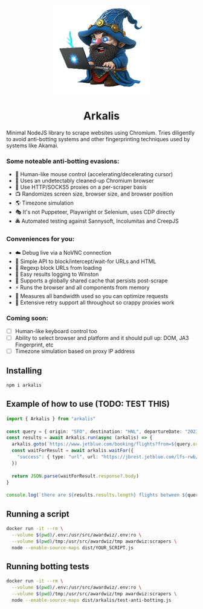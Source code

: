 <center>
<img src="arkalis.png" width="50%" />

# Arkalis

</center>

Minimal NodeJS library to scrape websites using Chromium. Tries diligently to avoid anti-botting systems and other fingerprinting techniques used by systems like Akamai.

### Some noteable anti-botting evasions:

- 🤖 Human-like mouse control (accelerating/decelerating cursor)
- 💎 Uses an undetectably cleaned-up Chromium browser
- 🐞 Use HTTP/SOCKS5 proxies on a per-scraper basis
- 📺 Randomizes screen size, browser size, and browser position
- 🌎 Timezone simulation
- 🎭 It's not Puppeteer, Playwright or Selenium, uses CDP directly
- 🚔 Automated testing against Sannysoft, Incolumitas and CreepJS

### Conveniences for you:

- ☁️ Debug live via a NoVNC connection
- 💯 Simple API to block/intercept/wait-for URLs and HTML
- 🦠 Regexp block URLs from loading
- 📝 Easy results logging to Winston
- 🙌 Supports a globally shared cache that persists post-scrape
- ⚡️ Runs the browser and all components from memory
- 🔢 Measures all bandwidth used so you can optimize requests
- 🤡 Extensive retry support all throughout so crappy proxies work

### Coming soon:

- [ ] Human-like keyboard control too
- [ ] Ability to select browser and platform and it should pull up: DOM, JA3 Fingerprint, etc
- [ ] Timezone simulation based on proxy IP address

## Installing

```sh
npm i arkalis
```

## Example of how to use (TODO: TEST THIS)

```typescript
import { Arkalis } from "arkalis"

const query = { origin: "SFO", destination: "HNL", departureDate: "2023-09-09" }
const results = await Arkalis.run(async (arkalis) => {
  arkalis.goto(`https://www.jetblue.com/booking/flights?from=${query.origin}&to=${query.destination}&depart=${query.departureDate}`)
  const waitForResult = await arkalis.waitFor({
    "success": { type: "url", url: "https://jbrest.jetblue.com/lfs-rwb/outboundLFS" }
  })

  return JSON.parse(waitForResult.response?.body)
}

console.log(`there are ${results.results.length} flights between ${query.origin} and ${query.destination}`)
```

## Running a script

```sh
docker run -it --rm \
  --volume $(pwd)/.env:/usr/src/awardwiz/.env:ro \
  --volume $(pwd)/tmp:/usr/src/awardwiz/tmp awardwiz:scrapers \
  node --enable-source-maps dist/YOUR_SCRIPT.js
```

## Running botting tests

```sh
docker run -it --rm \
  --volume $(pwd)/.env:/usr/src/awardwiz/.env:ro \
  --volume $(pwd)/tmp:/usr/src/awardwiz/tmp awardwiz:scrapers \
  node --enable-source-maps dist/arkalis/test-anti-botting.js
```